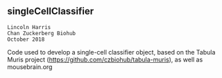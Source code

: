 
## singleCellClassifier       

`Lincoln Harris`          
`Chan Zuckerberg Biohub`        
`October 2018`          

Code used to develop a single-cell classifier object, based on the Tabula Muris project (https://github.com/czbiohub/tabula-muris), as well as mousebrain.org